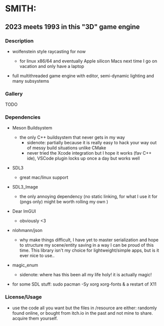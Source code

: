 # SMITH: 
## 2023 meets 1993 in this "3D" game engine

### Description
- wolfenstein style raycasting for now
    - for linux x86/64 and eventually Apple silicon Macs next time I go on vacation and only have a laptop

- full multithreaded game engine with editor, semi-dynamic lighting and many subsystems

### Gallery
TODO


### Dependencies
- Meson Buildsystem
    - the only C++ buildsystem that never gets in my way 
        - sidenote: partially because it is really easy to hack your way out of messy build situations unlike CMake
        - never tried the Xcode integration but I hope it works (fav C++ ide), VSCode plugin locks up once a day but works well 
- SDL3
    - great mac/linux support 
- SDL3_Image
    -  the only annoying dependency (no static linking, for what I use it for (pngs only) might be worth rolling my own  )
- Dear ImGUI
    - obviously <3
- nlohmann/json 
    - why make things difficult, I have yet to master serialization and hope to structure my scene/entity saving in a way I can be proud of this time. This library isn't my choice for lightweight/simple apps, but is it ever nice to use.. 
- magic_enum 
    - sidenote: where has this been all my life holy! it is actually magic!

- for some SDL stuff: sudo pacman -Sy xorg xorg-fonts  & a restart of X11 


### License/Usage
- use the code all you want but the files in /resource are either: randomly found online, or bought from itch.io in the past and not mine to share. acquire them yourself. 

